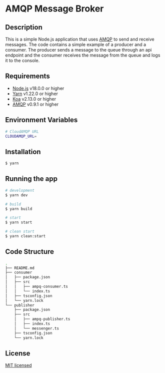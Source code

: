 # AMQP Message Broker

## Description

This is a simple Node.js application that uses [AMQP](https://www.amqp.org/) to send and receive messages. The code contains a simple example of a producer and a consumer. The producer sends a message to the queue through an api endpoint and the consumer receives the message from the queue and logs it to the console.

## Requirements

- [Node.js](https://nodejs.org/en/) v18.0.0 or higher
- [Yarn](https://yarnpkg.com/) v1.22.0 or higher
- [Koa](https://koajs.com/) v2.13.0 or higher
- [AMQP](https://www.amqp.org/) v0.9.1 or higher

## Environment Variables

```bash
# CloudAMQP URL
CLOUDAMQP_URL=
```

## Installation

```bash
$ yarn
```

## Running the app

```bash
# development
$ yarn dev

# build
$ yarn build

# start
$ yarn start

# clean start
$ yarn clean:start
```

## Code Structure

```bash
.
├── README.md
├── consumer
│   ├── package.json
│   ├── src
│   │   ├── ampq-consumer.ts
│   │   └── index.ts
│   ├── tsconfig.json
│   └── yarn.lock
└── publisher
    ├── package.json
    ├── src
    │   ├── ampq-publisher.ts
    │   ├── index.ts
    │   └── messenger.ts
    ├── tsconfig.json
    └── yarn.lock
```

## License

[MIT licensed](LICENSE)
